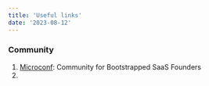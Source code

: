 ```yaml
---
title: 'Useful links'
date: '2023-08-12'
---
```


### Community
1. [Microconf](https://microconf.com/): Community for Bootstrapped SaaS Founders
2. 
